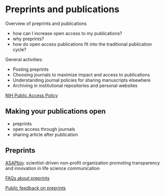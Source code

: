 # Preprints and publications

Overview of preprints and publications
- how can I increase open access to my publications?
- why preprints?
- how do open access publications fit into the traditional publication cycle?

General activities:
- Posting preprints
- Choosing journals to maximize impact and access to publications
- Understanding journal policies for sharing manuscripts elsewhere 
- Archiving in institutional repositories and personal websites

[NIH Public Access Policy](https://publicaccess.nih.gov/)

## Making your publications open

- preprints
- open access through journals
- sharing article after publication

## Preprints

[ASAPbio](https://asapbio.org/): scientist-driven non-profit organization promoting transparency and innovation in life science communication

[FAQs about preprints](https://asapbio.org/preprint-info/preprint-faq#general)

[Public feedback on preprints](https://asapbio.org/public-preprint-feedback-faq)